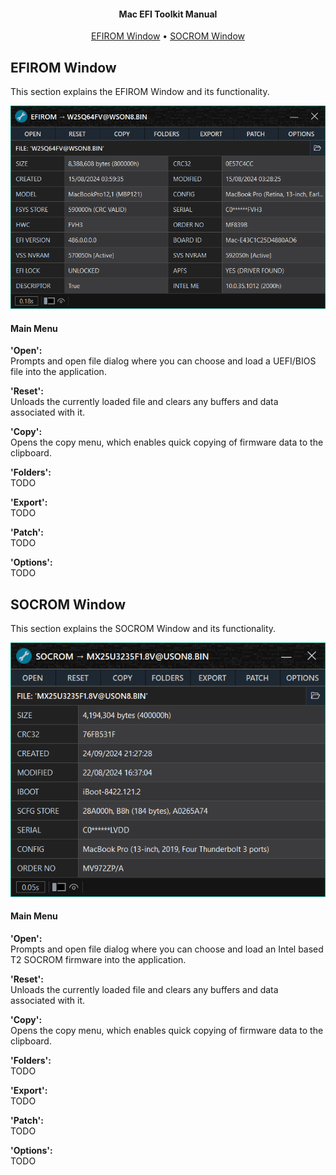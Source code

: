 <h4 align="center">Mac EFI Toolkit Manual</h4>
<p align="center">
  <a href="#efirom-windows">EFIROM Window</a> •
  <a href="#socrom-window">SOCROM Window</a>
</p>

## EFIROM Window

This section explains the EFIROM Window and its functionality.

<kbd>
  <img src="stream/images/application/efi.png">
</kbd>

#### Main Menu

**'Open':**\
Prompts and open file dialog where you can choose and load a UEFI/BIOS file into the application.

**'Reset':**\
Unloads the currently loaded file and clears any buffers and data associated with it.

**'Copy':**\
Opens the copy menu, which enables quick copying of firmware data to the clipboard.

**'Folders':**\
TODO

**'Export':**\
TODO

**'Patch':**\
TODO

**'Options':**\
TODO


## SOCROM Window

This section explains the SOCROM Window and its functionality.

<kbd>
  <img src="stream/images/application/socrom.png">
</kbd>

#### Main Menu

**'Open':**\
Prompts and open file dialog where you can choose and load an Intel based T2 SOCROM firmware into the application.

**'Reset':**\
Unloads the currently loaded file and clears any buffers and data associated with it.

**'Copy':**\
Opens the copy menu, which enables quick copying of firmware data to the clipboard.

**'Folders':**\
TODO

**'Export':**\
TODO

**'Patch':**\
TODO

**'Options':**\
TODO